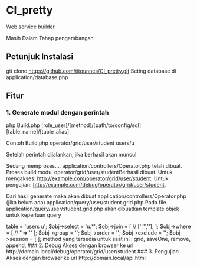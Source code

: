 # CI_pretty
Web service builder

Masih Dalam Tahap pengembangan

## Petunjuk Instalasi
git clone https://github.com/titounnes/CI_pretty.git
Seting database di application/database.php

## Fitur

### 1. Generate modul dengan perintah 
php Build.php [role_user]/[method]/[path/to/config/sql] [table_name]/[table_alias]

Contoh Build.php operator/grid/user/student users/u

Setelah perintah dijalankan, jika berhasil akan muncul 

Sedang memproses....
application/controllers/Operator.php telah dibuat.
Proses build modul operator/grid/user/studentBerhasil dibuat.
Untuk mengakses: http://example.com/operator/grid/user/student.
Untuk pengujian: http://example.com/debug/operator/grid/user/student.

Dari hasil generate maka akan dibuat
application/controllers/Operator.php (jika belum ada)
application/query/user/student.grid.php
Pada file application/query/user/student.grid.php akan dibuatkan template objek untuk keperluan query 

<?php defined('BASEPATH') OR exit('No direct script access allowed');

/*===============================================================
* CodeIgniter Base Config
* @package	CI_BaseConfig
* @author	Harjito
* @copyright	Copyright (c) 2017 - 2018, eProject Technology. (https://e-project-tech.com/)
===============================================================*/

$obj = new stdClass();
$obj->table = 'users u';
$obj->select = 'u.*';
$obj->join = [
//	['','',''],
];
$obj->where = [
//	''=> ''
];
$obj->group = '';
$obj->order = '';
$obj->exclude = '';
$obj->session = [
	
];
method yang tersedia untuk saat ini : grid, saveOne, remove, append,  

### 2. Debug 
Akses dengan browser ke url http://domain.local/debug/operator/grid/user/student

### 3. Pengujian
Akses dengan browser ke url http://domain.local/api.html

